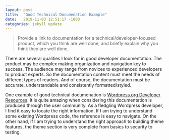 ```yaml
---
layout: post
title:  "Good Technical Documenation Example"
date:   2019-11-03 12:51:17 -1000
categories: jekyll update
---
```

<blockquote>
Provide a link to documentation for a technical/developer-focused product, which you think are well done, and briefly explain why you think they are well done.
</blockquote>
<p>
There are several qualities I look for in good developer documentation.  The product may be complex making organization and navigation key to success.  The audience may range from novices to experienced developers  to product experts. So the documentation content must meet the needs of different types of readers. And of course, the documentation must be accurate, understandable and consistently formatted/styled.
</p>
<p>
One example of good technical documenation is <a href="https://developer.wordpress.org/" target="./blank">Wordpress.org Developer Resources</a>. It is quite amazing when considering this documentation is produced through the user community.  As a fledgling Wordpress developer, I find it easy to locate the right information.  If I am trying to understand some existing Wordpress code, the reference is easy to navigate.  On the other hand, if I am trying to understand the right approach to building theme features, the theme section is very complete from basics to security to testing.
</p>